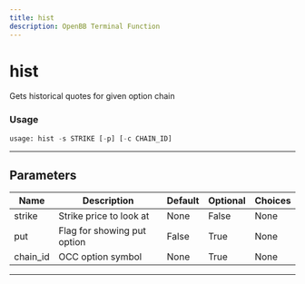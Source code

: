 ```yaml
---
title: hist
description: OpenBB Terminal Function
---
```


# hist

Gets historical quotes for given option chain

### Usage

```python
usage: hist -s STRIKE [-p] [-c CHAIN_ID]
```

---

## Parameters

| Name | Description | Default | Optional | Choices |
| ---- | ----------- | ------- | -------- | ------- |
| strike | Strike price to look at | None | False | None |
| put | Flag for showing put option | False | True | None |
| chain_id | OCC option symbol | None | True | None |
---

